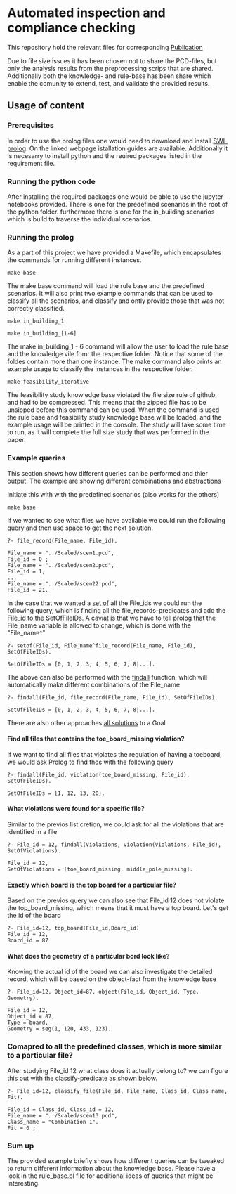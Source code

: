 # Automated inspection and compliance checking
This repository hold the relevant files for corresponding [Publication](https://link-url-here.org)

Due to file size issues it has been chosen not to share the PCD-files, but only the analysis results from the preprocessing scrips that are shared. Additionally both the knowledge- and rule-base has been share which enable the comunity to extend, test, and validate the provided results.

## Usage of content

### Prerequisites
In order to use the prolog files one would need to download and install [SWI-prolog](https://www.swi-prolog.org). On the linked webpage istallation guides are available. 
Additionally it is necesarry to install python and the reuired packages listed in the requirement file. 

### Running the python code
After installing the required packages one would be able to use the jupyter notebooks provided. There is one for the predefined scenarios in the root of the python folder. furthermore there is one for the in_building scenarios which is build to traverse the individual scenarios. 

### Running the prolog
As a part of this project we have provided a Makefile, which encapsulates the commands for running different instances. 

```console
make base
```
The make base command will load the rule base and the predefined scenarios. It will also print two example commands that can be used to classify all the scenarios, and classify and ontly provide those that was not correctly classified. 

```console
make in_building_1
```

```console
make in_building_[1-6]
```
The make in_building_1 - 6 command will allow the user to load the rule base and the knowledge vile fomr the respective folder. Notice that some of the foldes contain more than one instance. The make command also prints an example usage to classify the instances in the respective folder. 


```console
make feasibility_iterative
```
The feasibility study knowledge base violated the file size rule of github, and had to be compressed. This means that the zipped file has to be unsipped before this command can be used. When the command is used the rule base and feasibility study knowledge base will be loaded, and the example usage will be printed in the console. The study will take some time to run, as it will complete the full size study that was performed in the paper.


### Example queries
This section shows how different queries can be performed and thier output. The example are showing different combinations and abstractions

Initiate this with with the predefined scenarios (also works for the others)
```console
make base
```
If we wanted to see what files we have available we could run the following query and then use space to get the next solution. 
```console
?- file_record(File_name, File_id).

File_name = "../Scaled/scen1.pcd",
File_id = 0 ;
File_name = "../Scaled/scen2.pcd",
File_id = 1;
...
File_name = "../Scaled/scen22.pcd",
File_id = 21.
```
In the case that we wanted a [set of](https://www.swi-prolog.org/pldoc/doc_for?object=setof/3) all the File_ids we could run the following query, which is finding all the file_records-predicates and add the File_id to the SetOfFileIDs. A caviat is that we have to tell prolog that the File_name variable is allowed to change, which is done with the "File_name^"
```console
?- setof(File_id, File_name^file_record(File_name, File_id), SetOfFileIDs).

SetOfFileIDs = [0, 1, 2, 3, 4, 5, 6, 7, 8|...].
```
The above can also be performed with the [findall](https://www.swi-prolog.org/pldoc/doc_for?object=findall/3) function, which will automatically make different combinations of the File_name

```console
?- findall(File_id, file_record(File_name, File_id), SetOfFileIDs).

SetOfFileIDs = [0, 1, 2, 3, 4, 5, 6, 7, 8|...].
```
There are also other approaches [all solutions](https://www.swi-prolog.org/pldoc/man?section=allsolutions) to a Goal



#### Find all files that contains the toe_board_missing violation?
If we want to find all files that violates the regulation of having a toeboard, we would ask Prolog to find thos with the following query

```console
?- findall(File_id, violation(toe_board_missing, File_id), SetOfFileIDs).

SetOfFileIDs = [1, 12, 13, 20].
```
#### What violations were found for a specific file?
Similar to the previos list cretion, we could ask for all the violations that are identified in a file
```console
?- File_id = 12, findall(Violations, violation(Violations, File_id), SetOfViolations).

File_id = 12,
SetOfViolations = [toe_board_missing, middle_pole_missing].
```
#### Exactly which board is the top board for a particular file?
Based on the previos query we can also see that File_id 12 does not violate the top_board_missing, which means that it must have a top board. Let's get the id of the board
```console
?- File_id=12, top_board(File_id,Board_id)
File_id = 12,
Board_id = 87
```
#### What does the geometry of a particular bord look like?
Knowing the actual id of the board we can also investigate the detailed record, which will be based on the object-fact from the knowledge base
```console
?- File_id=12, Object_id=87, object(File_id, Object_id, Type, Geometry).

File_id = 12,
Object_id = 87,
Type = board,
Geometry = seg(1, 120, 433, 123).
```
### Comapred to all the predefined classes, which is more similar to a particular file?
After studying File_id 12 what class does it actually belong to? we can figure this out with the classify-predicate as shown below.
```console
?- File_id=12, classify_file(File_id, File_name, Class_id, Class_name, Fit).

File_id = Class_id, Class_id = 12,
File_name = "../Scaled/scen13.pcd",
Class_name = "Combination 1",
Fit = 0 ;
```
### Sum up
The provided example briefly shows how different queries can be tweaked to return different information about the knowledge base. Please have a look in the rule_base.pl file for additional ideas of queries that might be interesting.
